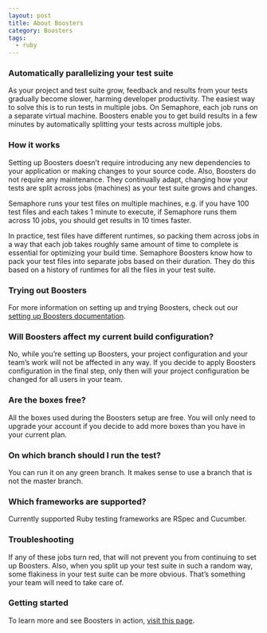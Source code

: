```yaml
---
layout: post
title: About Boosters
category: Boosters
tags:
  - ruby
---
```


### Automatically parallelizing your test suite

As your project and test suite grow, feedback and results from your tests gradually become slower, harming developer productivity. The easiest way to solve this is to run tests in multiple jobs. On Semaphore, each job runs on a separate virtual machine. Boosters enable you to get build results in a few minutes by automatically splitting your tests across multiple jobs.

### How it works

Setting up Boosters doesn’t require introducing any new dependencies to your application or making changes to your source code. Also, Boosters do not require any maintenance. They continually adapt, changing how your tests are split across jobs (machines) as your test suite grows and changes.

Semaphore runs your test files on multiple machines, e.g. if you have 100 test files and each takes 1 minute to execute, if Semaphore runs them across 10 jobs, you should get results in 10 times faster.

In practice, test files have different runtimes, so packing them across jobs in a way that each job takes roughly same amount of time to complete is essential for optimizing your build time. Semaphore Boosters know how to pack your test files into separate jobs based on their duration. They do this based on a history of runtimes for all the files in your test suite.

### Trying out Boosters

For more information on setting up and trying Boosters, check out our
[setting up Boosters documentation](/docs/setting-up-boosters.html).

### Will Boosters affect my current build configuration?

No, while you’re setting up Boosters, your project configuration and your team’s work will not be affected in any way. If you decide to apply Boosters configuration in the final step, only then will your project configuration be changed for all users in your team.

### Are the boxes free?

All the boxes used during the Boosters setup are free. You will only need to upgrade your account if you decide to add more boxes than you have in your current plan.

### On which branch should I run the test?

You can run it on any green branch. It makes sense to use a branch that is not the master branch.

### Which frameworks are supported?

Currently supported Ruby testing frameworks are RSpec and Cucumber.

### Troubleshooting

If any of these jobs turn red, that will not prevent you from continuing to set up Boosters. Also, when you split up your test suite in such a random way, some flakiness in your test suite can be more obvious. That’s something your team will need to take care of.

### Getting started

To learn more and see Boosters in action, [visit this page](https://semaphoreci.com/landers/boosters-rails).
